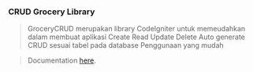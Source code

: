 ### CRUD Grocery Library
> GroceryCRUD merupakan library CodeIgniter untuk memeudahkan dalam membuat aplikasi Create Read Update Delete
> Auto generate CRUD sesuai tabel pada database
> Penggunaan yang mudah

> Documentation [here](https://www.grocerycrud.com/).
